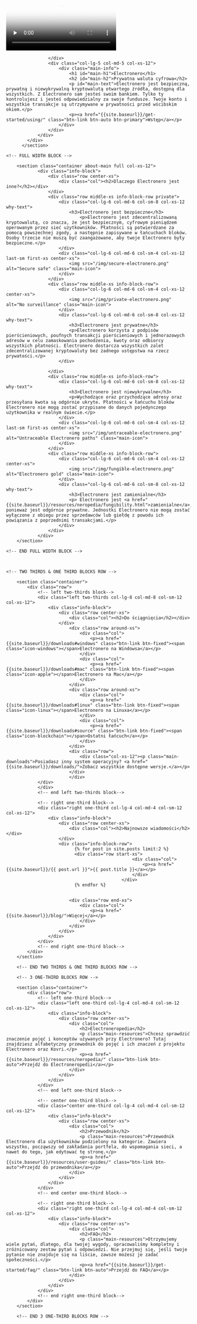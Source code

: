 <div class="site-wrap">
        <section class="container full col-xs-12">
            <div class="info-block info-block-main">
                <div class="row middle-xs">
                    <div class="col-lg-7 col-md-7 col-xs-12 main-video">
                        <div class="monero-video">
                            <!--iframe width="560" height="315" src="https://www.youtube.com/embed/TZi9xx6aiuY" frameborder="0" allowfullscreen></iframe-->
                            <video controls poster="/img/monero-community.png" onclick="this.paused ? this.play() : this.pause();" preload="none">
                                <source src="/media/Electronero_Promo.m4v">
                            </video>
                        </div>
                        
                    </div>
                    <div class="col-lg-5 col-md-5 col-xs-12">
                        <div class="main-info">
                            <h1 id="main-h1">Electronero</h1>
                            <h2 id="main-h2">Prywatna waluta cyfrowa</h2>
                            <p id="main-text">Electronero jest bezpieczną, prywatną i niewykrywalną kryptowalutą otwartego źródła, dostępną dla wszystkich. Z Electronero sam jesteś swoim bankiem. Tylko ty kontrolujesz i jesteś odpowiedzialny za swoje fundusze. Twoje konto i wszystkie transakcje są utrzymywane w prywatności przed wścibskim okiem.</p>
                            <p><a href="{{site.baseurl}}/get-started/using/" class="btn-link btn-auto btn-primary">Wstęp</a></p>
                        </div>
                    </div>
                </div>
            </div>
          </section>
      
    <!-- FULL WIDTH BLOCK -->
        
        <section class="container about-main full col-xs-12">
                <div class="info-block">
                    <div class="row center-xs">
                        <div class="col"><h2>Dlaczego Electronero jest inne?</h2></div>
                    </div>
                    <div class="row middle-xs info-block-row private">
                        <div class="col-lg-6 col-md-6 col-sm-8 col-xs-12  why-text">
                            <h3>Electronero jest bezpieczne</h3>
                                <p>Electronero jest zdecentralizowaną kryptowalutą, co znacza, że jest bezpiecznym, cyfrowym pieniądzem operowanym przez sieć użytkowników. Płatności są potwierdzane za pomocą powszechnej zgody, a następnie zapisywane w łańcuchach bloków. Osoby trzecie nie muszą być zaangażowane, aby twoje Electronero były bezpieczne.</p>
                        </div>
                        <div class="col-lg-6 col-md-6 col-sm-4 col-xs-12 last-sm first-xs center-xs">
                            <img src="/img/secure-electronero.png" alt="Secure safe" class="main-icon">
                        </div>
                    </div>
                    <div class="row middle-xs info-block-row">
                        <div class="col-lg-6 col-md-6 col-sm-4 col-xs-12 center-xs">
                            <img src="/img/private-electronero.png" alt="No surveillance" class="main-icon">
                        </div>
                        <div class="col-lg-6 col-md-6 col-sm-8 col-xs-12 why-text">
                            <h3>Electronero jest prywatne</h3>
                            <p>Electronero korzysta z podpisów pierścieniowych, poufnych transakcji pierścieniowych i jednorazowych adresów w celu zamaskowania pochodzenia, kwoty oraz odbiorcy wszystkich płatności. Electronero dostarcza wszystkich zalet zdecentralizowanej kryptowaluty bez żadnego ustępstwa na rzecz prywatości.</p>
                        </div>
                        
                    </div>
                    <div class="row middle-xs info-block-row">
                        <div class="col-lg-6 col-md-6 col-sm-8 col-xs-12 why-text">
                            <h3>Electronero jest niewykrywalne</h3>
                            <p>Wychodzące oraz przychodzące adresy oraz przesyłana kwota są odgórnie ukryte. Płatności w łańcuchu bloków Electronero nie mogą zostać przypisane do danych pojedynczego użytkownika w realnym świecie.</p>
                        </div>
                        <div class="col-lg-6 col-md-6 col-sm-4 col-xs-12 last-sm first-xs center-xs">
                            <img src="/img/untraceable-electronero.png" alt="Untraceable Electronero paths" class="main-icon">
                        </div>
                    </div>
                    <div class="row middle-xs info-block-row">
                        <div class="col-lg-6 col-md-6 col-sm-4 col-xs-12 center-xs">
                            <img src="/img/fungible-electronero.png" alt="Electronero gold" class="main-icon">
                        </div>
                        <div class="col-lg-6 col-md-6 col-sm-8 col-xs-12 why-text">
                            <h3>Electronero jest zamienialne</h3>
                            <p> Electronero jest <a href="{{site.baseurl}}/resources/neropedia/fungibility.html">zamienialne</a>, ponieważ jest odgórnie prywatne. Jednostki Electronero nie mogą zostać wyłączone z obiegu przez sprzedawców lub giełdę z powodu ich powiązania z poprzednimi transakcjami.</p>
                        </div>
                    </div>
                </div>
        </section>
        
    <!-- END FULL WIDTH BLOCK -->
        
        
        
    <!-- TWO THIRDS & ONE THIRD BLOCKS ROW -->
        
        <section class="container">
            <div class="row">
                <!-- left two-thirds block-->
                <div class="left two-thirds col-lg-8 col-md-8 col-sm-12 col-xs-12">
                    <div class="info-block">
                        <div class="row center-xs">
                            <div class="col"><h2>Do ściągnięcia</h2></div>
                        </div>
                            <div class="row around-xs">
                                <div class="col">
                                    <p><a href="{{site.baseurl}}/downloads#windows" class="btn-link btn-fixed"><span class="icon-windows"></span>Electronero na Windowsa</a></p>
                                </div>
                                <div class="col">
                                    <p><a href="{{site.baseurl}}/downloads#mac" class="btn-link btn-fixed"><span class="icon-apple"></span>Electronero na Mac</a></p>
                                </div>
                            </div>
                            <div class="row around-xs">
                                <div class="col">
                                    <p><a href="{{site.baseurl}}/downloads#linux" class="btn-link btn-fixed"><span class="icon-linux"></span>Electronero na Linuxa</a></p>
                                </div>
                                <div class="col">
                                    <p><a href="{{site.baseurl}}/downloads#source" class="btn-link btn-fixed"><span class="icon-blockchain"></span>Ostatni łańcuch</a></p>
                                </div>
                            </div>
                            <div class="row">
                                <div class="col-xs-12"><p class="main-downloads">Posiadasz inny system operacyjny? <a href="{{site.baseurl}}/downloads/">Zobacz wszystkie dostępne wersje.</a></p>
                            </div>
                            </div>
                </div>
                </div>
                <!-- end left two-thirds block-->
                
                <!-- right one-third block-->
                <div class="right one-third col-lg-4 col-md-4 col-sm-12 col-xs-12">
                    <div class="info-block">
                        <div class="row center-xs">
                            <div class="col"><h2>Najnowsze wiadomości</h2></div>
                        </div>
                        <div class="info-block-row">
                              {% for post in site.posts limit:2 %}
                              <div class="row start-xs">
                                                    <div class="col">
                                                        <p><a href="{{site.baseurl}}/{{ post.url }}">{{ post.title }}</a></p>
                                                    </div>
                                                </div>
                              {% endfor %}
                       
 
                            <div class="row end-xs">
                                <div class="col">
                                    <p><a href="{{site.baseurl}}/blog/">Więcej</a></p>
                                </div>
                            </div>
                        </div>
                    </div>
                </div>
                <!-- end right one-third block-->
            </div>
        </section>
        
        <!-- END TWO THIRDS & ONE THIRD BLOCKS ROW -->
        
        <!-- 3 ONE-THIRD BLOCKS ROW -->
        
        <section class="container">
            <div class="row">
                <!-- left one-third block-->
                <div class="left one-third col-lg-4 col-md-4 col-sm-12 col-xs-12">
                    <div class="info-block">
                        <div class="row center-xs">
                            <div class="col">
                                <h2>Electroneropedia</h2>
                                <p class="main-resources">Chcesz sprawdzić znaczenie pojęć i konceptów używanych przy Electronero? Tutaj znajdziesz alfabetyczny przewodnik do pojęć i ich znaczeń z projektu Electronero oraz Kovri.</p>
                                <p><a href="{{site.baseurl}}/resources/neropedia/" class="btn-link btn-auto">Przejdź do Electroneropedii</a></p>
                            </div>
                        </div>
                    </div>
                </div>
                <!-- end left one-third block-->
                
                <!-- center one-third block-->
                <div class="center one-third col-lg-4 col-md-4 col-sm-12 col-xs-12">
                    <div class="info-block">
                        <div class="row center-xs">
                            <div class="col">
                                <h2>Przewodnik</h2>
                                <p class="main-resources">Przewodnik Electronero dla użytkowników podzielony na kategorie. Zawiera wszystko, począwszy od zakładania portfela, do wspomagania sieci, a nawet do tego, jak edytować tę stronę.</p>
                                <p><a href="{{site.baseurl}}/resources/user-guides/" class="btn-link btn-auto">Przejdź do przewodnika</a></p>
                            </div>
                        </div>
                    </div>
                </div>
                <!-- end center one-third block-->
                
                <!-- right one-third block-->
                <div class="right one-third col-lg-4 col-md-4 col-sm-12 col-xs-12">
                    <div class="info-block">
                        <div class="row center-xs">
                            <div class="col">
                                <h2>FAQ</h2>
                                <p class="main-resources">Otrzymujemy wiele pytań, dlatego, dla twojej wygody, opracowaliśmy kompletny i zróżnicowany zestaw pytań i odpowiedzi. Nie przejmuj się, jeśli twoje pytanie nie znajduje się na liście, zawsze możesz je zadać społeczności.</p>
                                <p><a href="{{site.baseurl}}/get-started/faq/" class="btn-link btn-auto">Przejdź do FAQ</a></p>
                            </div>
                        </div>         
                    </div>
                </div>
                <!-- end right one-third block-->
            </div>
        </section>
        
        <!-- END 3 ONE-THIRD BLOCKS ROW -->
</div>
